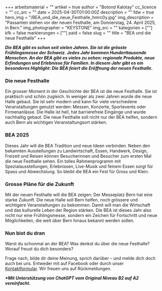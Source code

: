+++
arbeitsmaterial = ""
artikel = true
author = "Botond Kalotay"
cc_licence = ""
cc_src = ""
date = 2025-04-30T01:00:00Z
description = ""
fdw = true
hero_img = "/BEA_und_die_neue_Festhalle_hmrc0y.jpg"
img_description = "Passanten stehen vor der neuen Festhalle, am Donnerstag, 24. April 2025, in Bern."
img_photographer = "KEYSTONE"
img_src = ""
kategorien = [""]
kfk = false
markierungen = [""]
paid = false
slug = ""
title = "BEA und die neue Festhalle"
+++

**_Die BEA gibt es schon seit vielen Jahren. Sie ist die grösste Frühlingsmesse der Schweiz. Jedes Jahr kommen Hunderttausende Menschen. An der BEA gibt es vieles zu sehen: regionale Produkte, neue Erfindungen und Erlebnisse für Familien. In diesem Jahr gibt es ein besonderes Highlight: Die BEA feiert die Eröffnung der neuen Festhalle._**

### Die neue Festhalle

Ein grosser Moment in der Geschichte der BEA ist die neue Festhalle. Sie ist praktisch und schön zugleich. In weniger als zwei Jahren wurde die neue Halle gebaut. Sie ist sehr modern und kann für viele verschiedene Veranstaltungen genutzt werden: Messen, Konzerte, Sportevents oder Firmenanlässe. Die Halle ist hell, hat barrierefreie Eingänge und wurde nachhaltig gebaut. Die neue Festhalle soll nicht nur der BEA helfen, sondern auch Bern als wichtigen Veranstaltungsort stärken.

### BEA 2025

Dieses Jahr will die BEA Tradition und neue Ideen verbinden. Neben den bekannten Ausstellungen zu Landwirtschaft, Essen, Handwerk, Design, Freizeit und Reisen können Besucherinnen und Besucher zum ersten Mal die neue Festhalle sehen. Ein tolles Rahmenprogramm mit Spezialausstellungen, Erlebnissen, Live-Musik und feinem Essen sorgt für Spass und Abwechslung. So bleibt die BEA ein Fest für Gross und Klein.

### Grosse Pläne für die Zukunft

Mit der neuen Festhalle will die BEA zeigen: Der Messeplatz Bern hat eine starke Zukunft. Die neue Halle soll Bern helfen, noch grössere und wichtigere Veranstaltungen zu bekommen. Damit will man die Wirtschaft und das kulturelle Leben der Region stärken. Die BEA ist dieses Jahr also nicht nur eine Frühlingsmesse, sondern ein Zeichen für Fortschritt und neue Möglichkeiten, die weit über Bern hinaus bekannt werden sollen.

### Nun bist du dran

Warst du schonmal an der BEA? Was denkst du über die neue Festhalle? Worauf freust du dich besonders?

Frage nach, bilde dir deine Meinung, sprich darüber – und melde dich doch auch bei uns. Entweder mit auf Facebook oder durch unser [Kontaktformular](https://www.chinderzytig.ch/kontakt/). Wir freuen uns auf Rückmeldungen.

**_\*Mit Unterstützung von ChatGPT vom Original Niveau B2 auf A2 vereinfacht._**